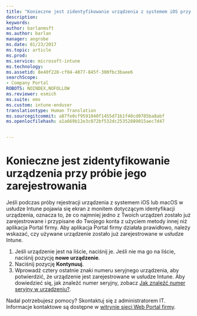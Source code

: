```yaml
---
title: "Konieczne jest zidentyfikowanie urządzenia z systemem iOS przy próbie jego zarejestrowania | Microsoft Docs"
description: 
keywords: 
author: barlanmsft
ms.author: barlan
manager: angrobe
ms.date: 01/23/2017
ms.topic: article
ms.prod: 
ms.service: microsoft-intune
ms.technology: 
ms.assetid: 8e40f228-cf04-4077-845f-300fbc3baee6
searchScope:
- Company Portal
ROBOTS: NOINDEX,NOFOLLOW
ms.reviewer: esmich
ms.suite: ems
ms.custom: intune-enduser
translationtype: Human Translation
ms.sourcegitcommit: a87fe0cf9591040f1455d71b1f40cd0705ba8abf
ms.openlocfilehash: a1a669b12e3c072bf532dc25352889015aec7d47


---
```



# <a name="you-need-to-identify-your-device-when-youre-trying-to-enroll"></a>Konieczne jest zidentyfikowanie urządzenia przy próbie jego zarejestrowania

Jeśli podczas próby rejestracji urządzenia z systemem iOS lub macOS w usłudze Intune pojawia się ekran z monitem dotyczącym identyfikacji urządzenia, oznacza to, że co najmniej jedno z Twoich urządzeń zostało już zarejestrowane i przypisane do Twojego konta z użyciem metody innej niż aplikacja Portal firmy. Aby aplikacja Portal firmy działała prawidłowo, należy wskazać, czy używane urządzenie zostało już zarejestrowane w usłudze Intune.

1. Jeśli urządzenie jest na liście, naciśnij je. Jeśli nie ma go na liście, naciśnij pozycję **nowe urządzenie**.
2. Naciśnij pozycję **Kontynuuj**.
3. Wprowadź cztery ostatnie znaki numeru seryjnego urządzenia, aby potwierdzić, że urządzenie jest zarejestrowane w usłudze Intune. Aby dowiedzieć się, jak znaleźć numer seryjny, zobacz [Jak znaleźć numer seryjny w urządzeniu?](how-do-i-find-the-serial-number-on-my-device-ios.md).

Nadal potrzebujesz pomocy? Skontaktuj się z administratorem IT. Informacje kontaktowe są dostępne w [witrynie sieci Web Portal firmy](http://portal.manage.microsoft.com).



<!--HONumber=Jan17_HO4-->


